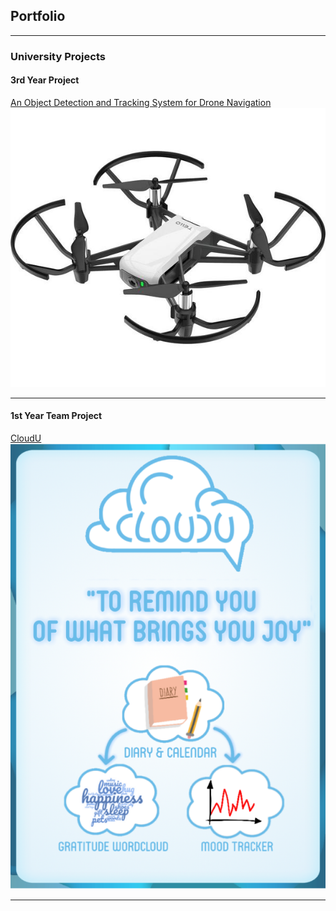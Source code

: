 ## Portfolio

---

### University Projects

#### 3rd Year Project
[An Object Detection and Tracking System for
Drone Navigation](/3-year-project)
<img src="images/tello-drone.jpg?raw=true"/>

---
#### 1st Year Team Project
[CloudU](/cloudu)
<img src="images/cloudU-poster.png?raw=true"/>

---
